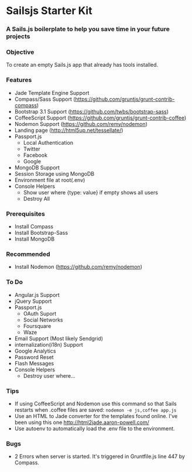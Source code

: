 # Sailsjs Starter Kit
### A Sails.js boilerplate to help you save time in your future projects

### Objective
To create an empty Sails.js app that already has tools installed.

### Features
- Jade Template Engine Support
- Compass/Sass Support (https://github.com/gruntjs/grunt-contrib-compass)
- Bootstrap 3.1 Support (https://github.com/twbs/bootstrap-sass)
- CoffeeScript Support (https://github.com/gruntjs/grunt-contrib-coffee)
- Nodemon Support (https://github.com/remy/nodemon)
- Landing page (http://html5up.net/tessellate/)
- Passport.js
  - Local Authentication
  - Twitter
  - Facebook
  - Google
- MongoDB Support
- Session Storage using MongoDB
- Environment file at root(.env)
- Console Helpers
	- Show user where {type: value} if empty shows all users
  - Destroy All

### Prerequisites
- Install Compass
- Install Bootstrap-Sass
- Install MongoDB

### Recommended
- Install Nodemon (https://github.com/remy/nodemon)

### To Do
- Angular.js Support
- jQuery Support
- Passport.js
	- OAuth Suport
	- Social Networks
  - Foursquare
  - Waze
- Email Support (Most likely Sendgrid)
- internalization(i18n) Support
- Google Analytics
- Password Reset
- Flash Messages
- Console Helpers
  - Destroy user where...

### Tips
- If using CoffeeScript and Nodemon use this command so that Sails restarts when .coffee files are saved:
    ```nodemon -e js,coffee app.js```
- Use an HTML to Jade converter for the templates found online. I've been using this one http://html2jade.aaron-powell.com/
- Use autoenv to automatically load the .env file to the environment.


### Bugs
- 2 Errors when server is started. It's triggered in Gruntfile.js line 447 by Compass.